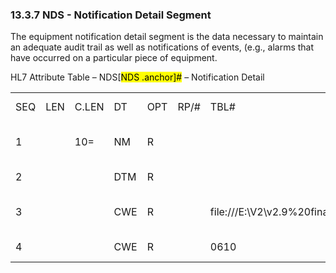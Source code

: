 ### 13.3.7 NDS - Notification Detail Segment

The equipment notification detail segment is the data necessary to maintain an adequate audit trail as well as notifications of events, (e.g., alarms that have occurred on a particular piece of equipment.

HL7 Attribute Table – NDS[<mark>NDS .anchor]</mark><mark>#</mark> – Notification Detail

|     |     |     |     |     |     |     |     |     |
| --- | --- | --- | --- | --- | --- | --- | --- | --- |
| SEQ | LEN | C.LEN | DT | OPT | RP/# | TBL# | ITEM # | ELEMENT NAME |
| 1 |  | 10= | NM | R |  |  | 01398 | Notification Reference Number |
| 2 |  |  | DTM | R |  |  | 01399 | Notification Date/Time |
| 3 |  |  | CWE | R |  | file:///E:\V2\v2.9%20final%20Nov%20from%20Frank\V29_CH02C_Tables.docx#HL70367[0367] | 01400 | Notification Alert Severity |
| 4 |  |  | CWE | R |  | 0610 | 01401 | Notification Code |
